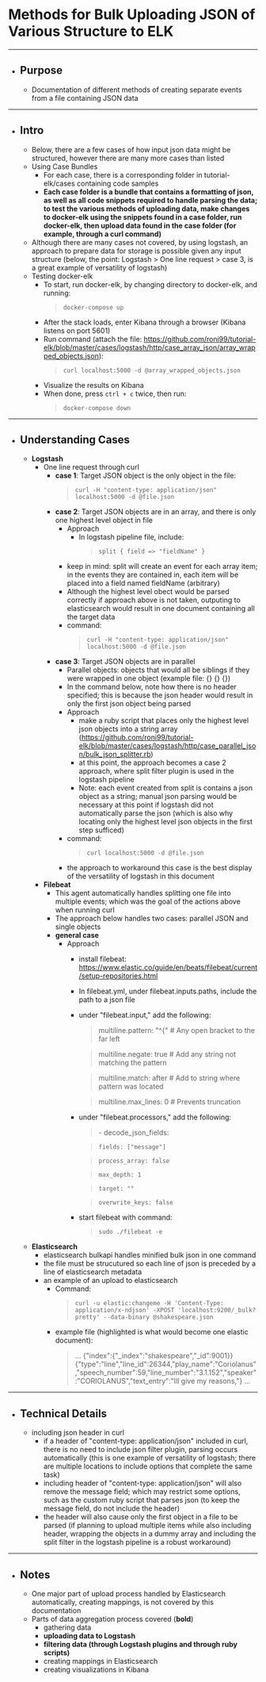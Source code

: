 # Methods for Bulk Uploading JSON of Various Structure to ELK #
___
- ## Purpose ##
	- Documentation of different methods of creating separate events from a file containing JSON data
___
- ## Intro ##
	- Below, there are a few cases of how input json data might be structured, however there are many more cases than listed
	- Using Case Bundles
		- For each case, there is a corresponding folder in tutorial-elk/cases containing code samples
		- **Each case folder is a bundle that contains a formatting of json, as well as all code snippets required to handle parsing the data; to test the various methods of uploading data, make changes to docker-elk using the snippets found in a case folder, run docker-elk, then upload data found in the case folder (for example, through a curl command)**
	- Although there are many cases not covered, by using logstash, an approach to prepare data for storage is possible given any input structure (below, the point: Logstash > One line request > case 3, is a great example of versatility of logstash)
	- Testing docker-elk
		- To start, run docker-elk, by changing directory to docker-elk, and running:
			> `docker-compose up`
		- After the stack loads, enter Kibana through a browser (Kibana listens on port 5601)
		- Run command (attach the file: https://github.com/roni99/tutorial-elk/blob/master/cases/logstash/http/case_array_json/array_wrapped_objects.json):
			> `curl localhost:5000 -d @array_wrapped_objects.json`
		- Visualize the results on Kibana
		- When done, press `ctrl + c` twice, then run:
			> `docker-compose down`
___
- ## Understanding Cases ##
	- **Logstash**
		- One line request through curl
			- **case 1**: Target JSON object is the only object in the file:
				>`curl -H "content-type: application/json" localhost:5000 -d @file.json`
			- **case 2**: Target JSON objects are in an array, and there is only one highest level object in file
				- Approach
					- In logstash pipeline file, include:
						> `split { field => "fieldName" }`
				- keep in mind: split will create an event for each array item; in the events they are contained in, each item will be placed into a field named fieldName (arbitrary)
				- Although the highest level obect would be parsed correctly if approach above is not taken, outputing to elasticsearch would result in one document containing all the target data
				- command:
					> `curl -H "content-type: application/json" localhost:5000 -d @file.json`
			- **case 3**: Target JSON objects are in parallel
				- Parallel objects: objects that would all be siblings if they were wrapped in one object (example file: {} {} {})
				- In the command below, note how there is no header specified; this is because the json header would result in only the first json object being parsed
				- Approach
					- make a ruby script that places only the highest level json objects into a string array (https://github.com/roni99/tutorial-elk/blob/master/cases/logstash/http/case_parallel_json/bulk_json_splitter.rb)
					- at this point, the approach becomes a case 2 approach, where split filter plugin is used in the logstash pipeline
					- Note: each event created from split is contains a json object as a string; manual json parsing would be necessary at this point if logstash did not automatically parse the json (which is also why locating only the highest level json objects in the first step sufficed)
				- command:
					> `curl localhost:5000 -d @file.json`
				- the approach to workaround this case is the best display of the versatility of logstash in this document
		- **Filebeat**
			- This agent automatically handles splitting one file into multiple events; which was the goal of the actions above when running curl
			- The approach below handles two cases: parallel JSON and single objects
			- **general case**
				- Approach
					- install filebeat: https://www.elastic.co/guide/en/beats/filebeat/current/setup-repositories.html
					- In filebeat.yml, under filebeat.inputs.paths, include the path to a json file
					- under "filebeat.input," add the following:
					  > multiline.pattern: "^{"		# Any open bracket to the far left
					  
					  > multiline.negate: true		# Add any string not matching the pattern
					  
					  > multiline.match: after		# Add to string where pattern was located
					  
					  > multiline.max_lines: 0		# Prevents truncation
					  
					- under "filebeat.processors," add the following:
					  > \- decode_json_fields:
					  
					  >     fields: ["message"]
					  
					  >     process_array: false
					  
					  >     max_depth: 1
					  
					  >     target: ""
					  
					  >     overwrite_keys: false
					  
					- start filebeat with command:
						> `sudo ./filebeat -e`
	- **Elasticsearch**
		- elasticsearch bulkapi handles minified bulk json in one command
		- the file must be strucutured so each line of json is preceded by a line of elasticsearch metadata
		- an example of an upload to elasticsearch
			- Command:
				> `curl -u elastic:changeme -H 'Content-Type: application/x-ndjson' -XPOST 'localhost:9200/_bulk?pretty' --data-binary @shakespeare.json`
			- example file (highlighted is what would become one elastic document):
				> …
				> {"index":{"_index":"shakespeare","_id":9001}}
				>{"type":"line","line_id":26344,"play_name":"Coriolanus","speech_number":59,"line_number":"3.1.152","speaker":"CORIOLANUS","text_entry":"Ill give my reasons,"}
				> …

___
- ## Technical Details ##
	- including json header in curl
		- if a header of "content-type: application/json" included in curl, there is no need to include json filter plugin, parsing occurs automatically (this is one example of versatility of logstash; there are multiple locations to include options that complete the same task)
		- including header of "content-type: application/json" will also remove the message field; which may restrict some options, such as the custom ruby script that parses json (to keep the message field, do not include the header)
		- the header will also cause only the first object in a file to be parsed (if planning to upload multiple items while also including header, wrapping the objects in a dummy array and including the split filter in the logstash pipeline is a robust workaround)
___
- ## Notes ##
	- One major part of upload process handled by Elasticsearch automatically, creating mappings, is not covered by this documentation
	- Parts of data aggregation process covered (**bold**)
		- gathering data
		- **uploading data to Logstash**
		- **filtering data (through Logstash plugins and through ruby scripts)**
		- creating mappings in Elasticsearch
		- creating visualizations in Kibana
		
